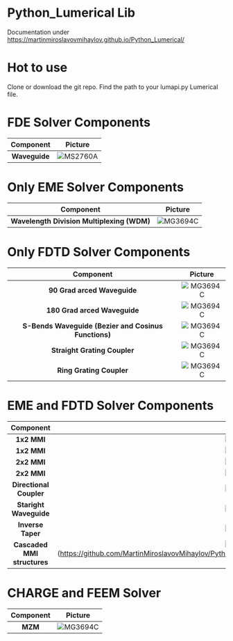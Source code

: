 # Python_Lumerical Lib
Documentation under  https://martinmiroslavovmihaylov.github.io/Python_Lumerical/

# Hot to use
Clone or download the git repo.
Find the path to your lumapi.py Lumerical file.


# FDE Solver Components

| Component | Picture |
| :--------: | :-----: |
| **Waveguide** | ![MS2760A](https://github.com/MartinMiroslavovMihaylov/Python_Lumerical/blob/main/docs/Doc_Images/FDE_WG.png?raw=true) |


# Only EME Solver Components

| Component | Picture |
| :--------: | :-----: |
| **Wavelength Division Multiplexing (WDM)**   | ![MG3694C](https://github.com/MartinMiroslavovMihaylov/Python_Lumerical/blob/main/docs/Doc_Images/EME_WDM.png?raw=true) |


# Only FDTD Solver Components

| Component | Picture |
| :--------: | :-----: |
| **90 Grad arced Waveguide**   | ![MG3694C](https://github.com/MartinMiroslavovMihaylov/Python_Lumerical/blob/main/docs/Doc_Images/FDTD_Arc_90.png?raw=true) |
| **180 Grad arced Waveguide**   | ![MG3694C](https://github.com/MartinMiroslavovMihaylov/Python_Lumerical/blob/main/docs/Doc_Images/FDTD_Arc_180.png?raw=true) |
| **S-Bends Waveguide (Bezier and Cosinus Functions)**   | ![MG3694C](https://github.com/MartinMiroslavovMihaylov/Python_Lumerical/blob/main/docs/Doc_Images/FDTD_S_Bends.png?raw=true) |
| **Straight Grating Coupler**   | ![MG3694C](https://github.com/MartinMiroslavovMihaylov/Python_Lumerical/blob/main/docs/Doc_Images/FDTD_Str_GC.png?raw=true) |
| **Ring Grating Coupler**   | ![MG3694C](https://github.com/MartinMiroslavovMihaylov/Python_Lumerical/blob/main/docs/Doc_Images/FDTD_Ring_GC.png?raw=true) |



# EME and FDTD Solver Components


| Component | Picture |
| :--------: | :-----: |
| **1x2 MMI**   | ![MG3694C](https://github.com/MartinMiroslavovMihaylov/Python_Lumerical/blob/main/docs/Doc_Images/EME_MMI2x1.png?raw=true) |
| **1x2 MMI**   | ![MG3694C](https://github.com/MartinMiroslavovMihaylov/Python_Lumerical/blob/main/docs/Doc_Images/EME_MMI2x1.png?raw=true) |
| **2x2 MMI**   | ![MG3694C](https://github.com/MartinMiroslavovMihaylov/Python_Lumerical/blob/main/docs/Doc_Images/FDTD_S_Bends.png?raw=true) |
| **2x2 MMI**   | ![MG3694C](https://github.com/MartinMiroslavovMihaylov/Python_Lumerical/blob/main/docs/Doc_Images/EME_MMI2x2_Taper.png?raw=true) |
| **Directional Coupler**   | ![MG3694C](https://github.com/MartinMiroslavovMihaylov/Python_Lumerical/blob/main/docs/Doc_Images/EME_DC.png?raw=true) |
| **Staright Waveguide**   | ![MG3694C](https://github.com/MartinMiroslavovMihaylov/Python_Lumerical/blob/main/docs/Doc_Images/FDE_WG.png?raw=true) |
| **Inverse Taper**   | ![MG3694C](https://github.com/MartinMiroslavovMihaylov/Python_Lumerical/blob/main/docs/Doc_Images/EME_Invereaper.png?raw=true) |
| **Cascaded MMI structures**   | ![MG3694C](https://github.com/MartinMiroslavovMihaylov/Python_Lumerical/blob/main/docs/Doc_Images/Cascadet_MMI.png?raw=true)(https://github.com/MartinMiroslavovMihaylov/Python_Lumerical/blob/main/docs/Doc_Images/Cascadet_MMI.png?raw=true) |



  
  
# CHARGE and FEEM Solver

| Component | Picture |
| :--------: | :-----: |
| **MZM**   | ![MG3694C](https://github.com/MartinMiroslavovMihaylov/Python_Lumerical/blob/main/docs/Doc_Images/MZM.png?raw=true) |

